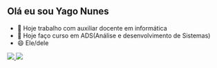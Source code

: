 ## Olá eu sou Yago Nunes
- 🔭 Hoje trabalho com auxiliar docente em informática
- 🌱 Hoje faço curso em ADS(Análise e desenvolvimento de Sistemas)
- 😄 Ele/dele
<div>
  <a href="https://github.com/YagoNunesDaSilva">
    <img heigth="180em" src="https://github-readme-stats.vercel.app/api?username=YagoNunesDaSilva&show_icons=true&theme=dracula"/>
    <img heigth="180em" src="https://github-readme-stats.vercel.app/api/top-langs/?username=YagoNunesDaSilva&theme=dracula"/>
</div>
